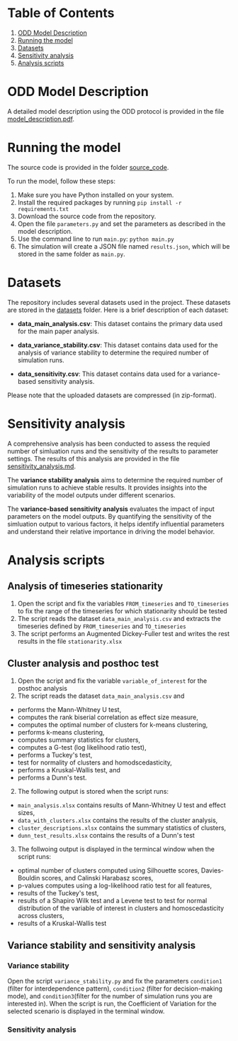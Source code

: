 
# Table of Contents
1. [ODD Model Description](#odd-model-descriptions)
1. [Running the model](#running-the-model)
2. [Datasets](#datasets)
3. [Sensitivity analysis](#sensitivity-analysis)
4. [Analysis scripts](#analysis-scripts)

# ODD Model Description
A detailed model description using the ODD protocol is provided in the file [model_description.pdf](model_description.pdf).

# Running the model

The source code is provided in the folder [source_code](source_code).

To run the model, follow these steps:

1. Make sure you have Python installed on your system.
2. Install the required packages by running `pip install -r requirements.txt`
3. Download the source code from the repository.
4. Open the file `parameters.py` and set the parameters as described in the model description.
5. Use the command line to run `main.py`: `python main.py`
6. The simulation will create a JSON file named `results.json`, which will be stored in the same folder as `main.py`.

# Datasets

The repository includes several datasets used in the project. These datasets are stored in the [datasets](datasets) folder. Here is a brief description of each dataset:

- **data_main_analysis.csv**: This dataset contains the primary data used for the main paper analysis.

- **data_variance_stability.csv**: This dataset contains data used for the analysis of variance stability to determine the required number of simulation runs.

- **data_sensitivity.csv**: This dataset contains data used for a variance-based sensitivity analysis.

Please note that the uploaded datasets are compressed (in zip-format).

# Sensitivity analysis

A comprehensive analysis has been conducted to assess the requied number of simluation runs and the sensitivity of the results to parameter settings. The results of this analysis are provided in the file [sensitivity_analysis.md](sensitivity_analysis.md). 

The **variance stability analysis** aims to determine the required number of simulation runs to achieve stable results. It provides insights into the variability of the model outputs under different scenarios.

The **variance-based sensitivity analysis** evaluates the impact of input parameters on the model outputs. By quantifying the sensitivity of the simluation output to various factors, it helps identify influential parameters and understand their relative importance in driving the model behavior.

# Analysis scripts

## Analysis of timeseries stationarity
1.  Open the script and fix the variables `FROM_timeseries` and `TO_timeseries` to fix the range of the timeseries for which stationarity should be tested
2.  The script reads the dataset `data_main_analysis.csv` and extracts the timeseries defined by `FROM_timeseries` and `TO_timeseries`
3.  The script performs an Augmented Dickey-Fuller test and writes the rest results in the file `stationarity.xlsx`

## Cluster analysis and posthoc test
1.  Open the script and fix the variable `variable_of_interest` for the posthoc analysis
2. The script reads the dataset `data_main_analysis.csv` and 
- performs the Mann-Whitney U test,
- computes the rank biserial correlation as effect size measure,
- computes the optimal number of clusters for k-means clustering, 
- performs k-means clustering, 
- computes summary statistics for clusters, 
- computes a G-test (log likelihood ratio test), 
- performs a Tuckey's test, 
- test for normality of clusters and homodscedasticity, 
- performs a Kruskal-Wallis test, and 
- performs a Dunn's test.
2. The following output is stored when the script runs: 
- `main_analysis.xlsx` contains results of Mann-Whitney U test and effect sizes, 
- `data_with_clusters.xlsx` contains the results of the cluster analysis, 
- `cluster_descriptions.xlsx` contains the summary statistics of clusters, 
- `dunn_test_results.xlsx` contains the results of a Dunn's test
3. The follwoing output is displayed in the termincal window when the script runs: 
- optimal number of clusters computed using Silhouette scores, Davies-Bouldin scores, and Calinski Harabasz scores, 
- p-values computes using a log-likelihood ratio test for all features, 
- results of the Tuckey's test, 
- results of a Shapiro Wilk test and a Levene test to test for normal distribution of the variable of interest in clusters and homoscedasticity across clusters, 
- results of a Kruskal-Wallis test 

## Variance stability and sensitivity analysis

###  Variance stability
Open the script `variance_stability.py` and fix the parameters `condition1` (filter for interdependence pattern), `condition2` (filter for decision-making mode), and `condition3`(filter for the number of simulation runs you are interested in). When the script is run, the Coefficient of Variation for the selected scenario is displayed in the terminal window. 

### Sensitivity analysis









